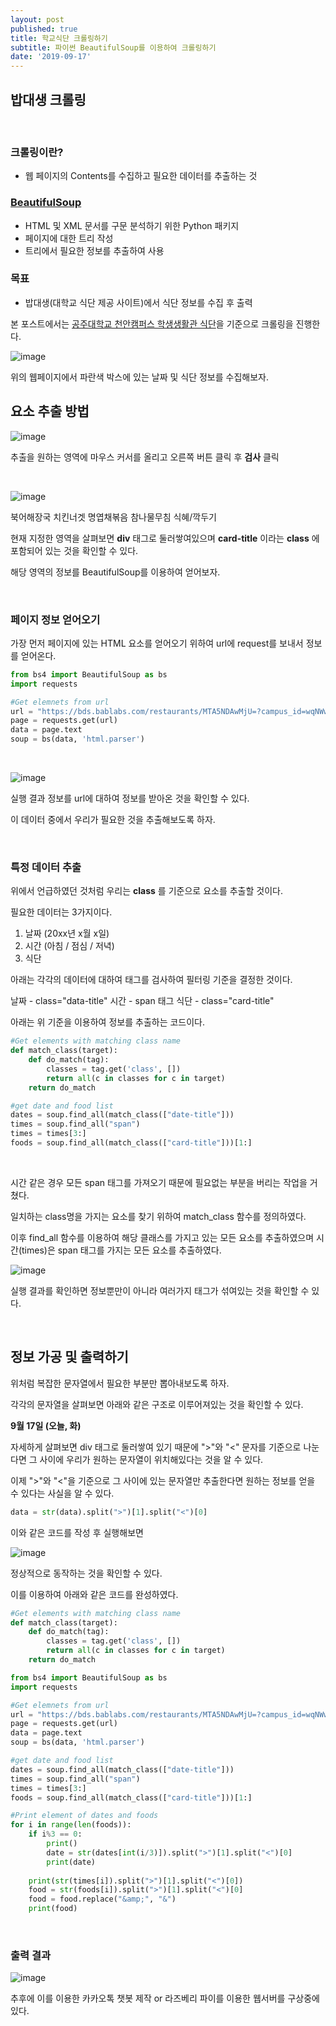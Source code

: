 ```yaml
---
layout: post
published: true
title: 학교식단 크롤링하기
subtitle: 파이썬 BeautifulSoup를 이용하여 크롤링하기
date: '2019-09-17'
---
```

## 밥대생 크롤링

<br>

### 크롤링이란?

- 웹 페이지의 Contents를 수집하고 필요한 데이터를 추출하는 것

### [BeautifulSoup](https://www.google.com/search?q=beautifulsoup&oq=beautifulsoup&aqs=chrome..69i57j69i59j35i39l2j69i60l2.3275j0j7&sourceid=chrome&ie=UTF-8)

- HTML 및 XML 문서를 구문 분석하기 위한 Python 패키지
- 페이지에 대한 트리 작성
- 트리에서 필요한 정보를 추출하여 사용

### 목표

- 밥대생(대학교 식단 제공 사이트)에서 식단 정보를 수집 후 출력

본 포스트에서는 [공주대학교 천안캠퍼스 학생생활관 식단](https://bds.bablabs.com/restaurants/MTA5NDAwMjU=?campus_id=wqNWwIvBVE)을 기준으로 크롤링을 진행한다.

![image](https://user-images.githubusercontent.com/50393277/65023850-aa66bb00-d96e-11e9-82a8-3721b17cdd7c.png)

위의 웹페이지에서 파란색 박스에 있는 날짜 및 식단 정보를 수집해보자.

## 요소 추출 방법

![image](https://user-images.githubusercontent.com/50393277/65024730-61b00180-d970-11e9-9dc8-319bf60a8f40.png)

추출을 원하는 영역에 마우스 커서를 올리고 오른쪽 버튼 클릭 후 **검사** 클릭

<br>

![image](https://user-images.githubusercontent.com/50393277/65024861-97ed8100-d970-11e9-9880-436ea0e2b7be.png)

**<div data-v-45a7895a="" class="card-title">** 북어해장국 치킨너겟 명엽채볶음 참나물무침 식혜/깍두기</div>

현재 지정한 영역을 살펴보면 **div** 태그로 둘러쌓여있으며 **card-title** 이라는 **class** 에 포함되어 있는 것을 확인할 수 있다.

해당 영역의 정보를 BeautifulSoup를 이용하여 얻어보자.

<br>

### 페이지 정보 얻어오기

가장 먼저 페이지에 있는 HTML 요소를 얻어오기 위하여 url에 request를 보내서 정보를 얻어온다.

```python
from bs4 import BeautifulSoup as bs
import requests

#Get elemnets from url
url = "https://bds.bablabs.com/restaurants/MTA5NDAwMjU=?campus_id=wqNWwIvBVE"
page = requests.get(url)
data = page.text
soup = bs(data, 'html.parser')
```

<br>

![image](https://user-images.githubusercontent.com/50393277/65025415-a5573b00-d971-11e9-89af-1f1d443afccb.png)

실행 결과 정보를 url에 대하여 정보를 받아온 것을 확인할 수 있다.

이 데이터 중에서 우리가 필요한 것을 추출해보도록 하자.

<br>

### 특정 데이터 추출

위에서 언급하였던 것처럼 우리는 **class** 를 기준으로 요소를 추출할 것이다.

필요한 데이터는 3가지이다.

1. 날짜 (20xx년 x월 x일)
2. 시간 (아침 / 점심 / 저녁)
3. 식단

아래는 각각의 데이터에 대하여 태그를 검사하여 필터링 기준을 결정한 것이다.

날짜 - class="data-title"
시간 - span 태그
식단 - class="card-title"

아래는 위 기준을 이용하여 정보를 추출하는 코드이다.

```python
#Get elements with matching class name
def match_class(target):                                                        
    def do_match(tag):                                                          
        classes = tag.get('class', [])                                          
        return all(c in classes for c in target)                                
    return do_match

#get date and food list
dates = soup.find_all(match_class(["date-title"]))
times = soup.find_all("span")
times = times[3:]
foods = soup.find_all(match_class(["card-title"]))[1:]
```

<br>

시간 같은 경우 모든 span 태그를 가져오기 때문에 필요없는 부분을 버리는 작업을 거쳤다.

일치하는 class명을 가지는 요소를 찾기 위하여 match_class 함수를 정의하였다.

이후 find_all 함수를 이용하여 해당 클래스를 가지고 있는 모든 요소를 추출하였으며 시간(times)은 span 태그를 가지는 모든 요소를 추출하였다.

![image](https://user-images.githubusercontent.com/50393277/65026210-0c292400-d973-11e9-8627-d0f804b336d6.png)

실행 결과를 확인하면 정보뿐만이 아니라 여러가지 태그가 섞여있는 것을 확인할 수 있다.

<br>

## 정보 가공 및 출력하기

위처럼 복잡한 문자열에서 필요한 부분만 뽑아내보도록 하자.

각각의 문자열을 살펴보면 아래와 같은 구조로 이루어져있는 것을 확인할 수 있다.

**<div class="date-title" data-v-de55ce24="">9월 17일 (오늘, 화)</div>**

자세하게 살펴보면 div 태그로 둘러쌓여 있기 때문에 ">"와 "<" 문자를 기준으로 나눈다면 그 사이에 우리가 원하는 문자열이 위치해있다는 것을 알 수 있다.

이제 ">"와 "<"을 기준으로 그 사이에 있는 문자열만 추출한다면 원하는 정보를 얻을 수 있다는 사실을 알 수 있다.

```python
data = str(data).split(">")[1].split("<")[0]
```

이와 같은 코드를 작성 후 실행해보면

![image](https://user-images.githubusercontent.com/50393277/65039841-1e648b80-d98e-11e9-9cf3-62ac5146d639.png)

정상적으로 동작하는 것을 확인할 수 있다.

이를 이용하여 아래와 같은 코드를 완성하였다.

```python
#Get elements with matching class name
def match_class(target):                                                        
    def do_match(tag):                                                          
        classes = tag.get('class', [])                                          
        return all(c in classes for c in target)                                
    return do_match

from bs4 import BeautifulSoup as bs
import requests

#Get elemnets from url
url = "https://bds.bablabs.com/restaurants/MTA5NDAwMjU=?campus_id=wqNWwIvBVE"
page = requests.get(url)
data = page.text
soup = bs(data, 'html.parser')

#get date and food list
dates = soup.find_all(match_class(["date-title"]))
times = soup.find_all("span")
times = times[3:]
foods = soup.find_all(match_class(["card-title"]))[1:]

#Print element of dates and foods
for i in range(len(foods)):
    if i%3 == 0:
        print()
        date = str(dates[int(i/3)]).split(">")[1].split("<")[0]
        print(date)
    
    print(str(times[i]).split(">")[1].split("<")[0])
    food = str(foods[i]).split(">")[1].split("<")[0]
    food = food.replace("&amp;", "&")
    print(food)
```

<br>

### 출력 결과

![image](https://user-images.githubusercontent.com/50393277/65039985-5ff53680-d98e-11e9-8b4b-8c28c4ede73e.png)

추후에 이를 이용한 카카오톡 챗봇 제작 or 라즈베리 파이를 이용한 웹서버를 구상중에 있다.